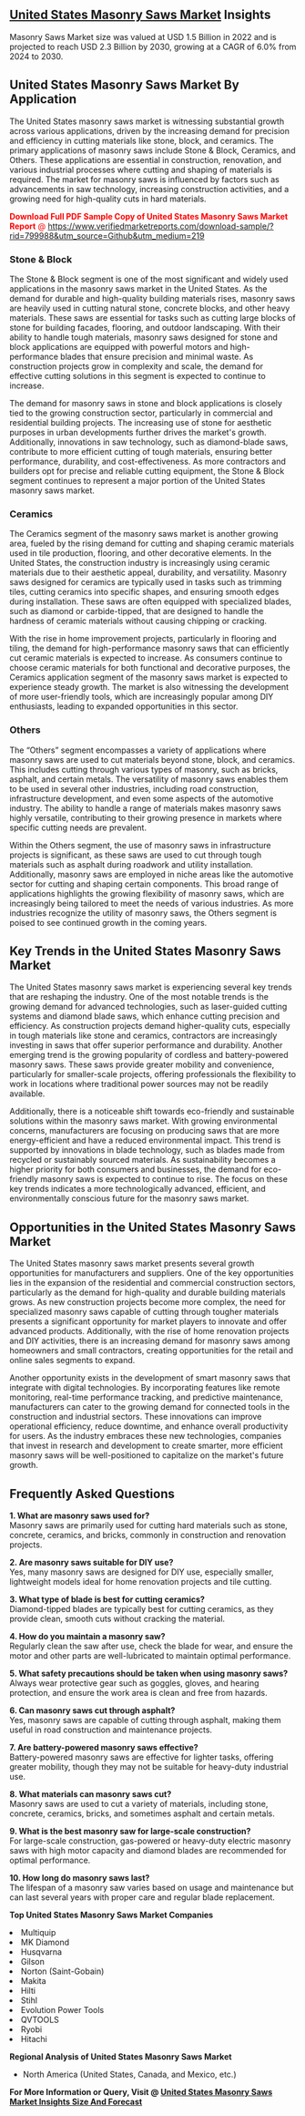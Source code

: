 <h2><a href="https://www.verifiedmarketreports.com/download-sample/?rid=799988&amp;utm_source=Github&amp;utm_medium=219" target="_blank">United States Masonry Saws Market</a> Insights</h2><p>Masonry Saws Market size was valued at USD 1.5 Billion in 2022 and is projected to reach USD 2.3 Billion by 2030, growing at a CAGR of 6.0% from 2024 to 2030.</p><p><h2>United States Masonry Saws Market By Application</h2> <p>The United States masonry saws market is witnessing substantial growth across various applications, driven by the increasing demand for precision and efficiency in cutting materials like stone, block, and ceramics. The primary applications of masonry saws include Stone & Block, Ceramics, and Others. These applications are essential in construction, renovation, and various industrial processes where cutting and shaping of materials is required. The market for masonry saws is influenced by factors such as advancements in saw technology, increasing construction activities, and a growing need for high-quality cuts in hard materials.</p> <p><p><span class=""><span style="color: #ff0000;"><strong>Download Full PDF Sample Copy of United States Masonry Saws Market Report</strong> @ </span><a href="https://www.verifiedmarketreports.com/download-sample/?rid=799988&amp;utm_source=Github&amp;utm_medium=219" target="_blank">https://www.verifiedmarketreports.com/download-sample/?rid=799988&amp;utm_source=Github&amp;utm_medium=219</a></span></p></p> <h3>Stone & Block</h3> <p>The Stone & Block segment is one of the most significant and widely used applications in the masonry saws market in the United States. As the demand for durable and high-quality building materials rises, masonry saws are heavily used in cutting natural stone, concrete blocks, and other heavy materials. These saws are essential for tasks such as cutting large blocks of stone for building facades, flooring, and outdoor landscaping. With their ability to handle tough materials, masonry saws designed for stone and block applications are equipped with powerful motors and high-performance blades that ensure precision and minimal waste. As construction projects grow in complexity and scale, the demand for effective cutting solutions in this segment is expected to continue to increase.</p> <p>The demand for masonry saws in stone and block applications is closely tied to the growing construction sector, particularly in commercial and residential building projects. The increasing use of stone for aesthetic purposes in urban developments further drives the market's growth. Additionally, innovations in saw technology, such as diamond-blade saws, contribute to more efficient cutting of tough materials, ensuring better performance, durability, and cost-effectiveness. As more contractors and builders opt for precise and reliable cutting equipment, the Stone & Block segment continues to represent a major portion of the United States masonry saws market.</p> <h3>Ceramics</h3> <p>The Ceramics segment of the masonry saws market is another growing area, fueled by the rising demand for cutting and shaping ceramic materials used in tile production, flooring, and other decorative elements. In the United States, the construction industry is increasingly using ceramic materials due to their aesthetic appeal, durability, and versatility. Masonry saws designed for ceramics are typically used in tasks such as trimming tiles, cutting ceramics into specific shapes, and ensuring smooth edges during installation. These saws are often equipped with specialized blades, such as diamond or carbide-tipped, that are designed to handle the hardness of ceramic materials without causing chipping or cracking.</p> <p>With the rise in home improvement projects, particularly in flooring and tiling, the demand for high-performance masonry saws that can efficiently cut ceramic materials is expected to increase. As consumers continue to choose ceramic materials for both functional and decorative purposes, the Ceramics application segment of the masonry saws market is expected to experience steady growth. The market is also witnessing the development of more user-friendly tools, which are increasingly popular among DIY enthusiasts, leading to expanded opportunities in this sector.</p> <h3>Others</h3> <p>The “Others” segment encompasses a variety of applications where masonry saws are used to cut materials beyond stone, block, and ceramics. This includes cutting through various types of masonry, such as bricks, asphalt, and certain metals. The versatility of masonry saws enables them to be used in several other industries, including road construction, infrastructure development, and even some aspects of the automotive industry. The ability to handle a range of materials makes masonry saws highly versatile, contributing to their growing presence in markets where specific cutting needs are prevalent.</p> <p>Within the Others segment, the use of masonry saws in infrastructure projects is significant, as these saws are used to cut through tough materials such as asphalt during roadwork and utility installation. Additionally, masonry saws are employed in niche areas like the automotive sector for cutting and shaping certain components. This broad range of applications highlights the growing flexibility of masonry saws, which are increasingly being tailored to meet the needs of various industries. As more industries recognize the utility of masonry saws, the Others segment is poised to see continued growth in the coming years.</p> <h2>Key Trends in the United States Masonry Saws Market</h2> <p>The United States masonry saws market is experiencing several key trends that are reshaping the industry. One of the most notable trends is the growing demand for advanced technologies, such as laser-guided cutting systems and diamond blade saws, which enhance cutting precision and efficiency. As construction projects demand higher-quality cuts, especially in tough materials like stone and ceramics, contractors are increasingly investing in saws that offer superior performance and durability. Another emerging trend is the growing popularity of cordless and battery-powered masonry saws. These saws provide greater mobility and convenience, particularly for smaller-scale projects, offering professionals the flexibility to work in locations where traditional power sources may not be readily available.</p> <p>Additionally, there is a noticeable shift towards eco-friendly and sustainable solutions within the masonry saws market. With growing environmental concerns, manufacturers are focusing on producing saws that are more energy-efficient and have a reduced environmental impact. This trend is supported by innovations in blade technology, such as blades made from recycled or sustainably sourced materials. As sustainability becomes a higher priority for both consumers and businesses, the demand for eco-friendly masonry saws is expected to continue to rise. The focus on these key trends indicates a more technologically advanced, efficient, and environmentally conscious future for the masonry saws market.</p> <h2>Opportunities in the United States Masonry Saws Market</h2> <p>The United States masonry saws market presents several growth opportunities for manufacturers and suppliers. One of the key opportunities lies in the expansion of the residential and commercial construction sectors, particularly as the demand for high-quality and durable building materials grows. As new construction projects become more complex, the need for specialized masonry saws capable of cutting through tougher materials presents a significant opportunity for market players to innovate and offer advanced products. Additionally, with the rise of home renovation projects and DIY activities, there is an increasing demand for masonry saws among homeowners and small contractors, creating opportunities for the retail and online sales segments to expand.</p> <p>Another opportunity exists in the development of smart masonry saws that integrate with digital technologies. By incorporating features like remote monitoring, real-time performance tracking, and predictive maintenance, manufacturers can cater to the growing demand for connected tools in the construction and industrial sectors. These innovations can improve operational efficiency, reduce downtime, and enhance overall productivity for users. As the industry embraces these new technologies, companies that invest in research and development to create smarter, more efficient masonry saws will be well-positioned to capitalize on the market's future growth.</p> <h2>Frequently Asked Questions</h2> <p><b>1. What are masonry saws used for?</b><br> Masonry saws are primarily used for cutting hard materials such as stone, concrete, ceramics, and bricks, commonly in construction and renovation projects.</p> <p><b>2. Are masonry saws suitable for DIY use?</b><br> Yes, many masonry saws are designed for DIY use, especially smaller, lightweight models ideal for home renovation projects and tile cutting.</p> <p><b>3. What type of blade is best for cutting ceramics?</b><br> Diamond-tipped blades are typically best for cutting ceramics, as they provide clean, smooth cuts without cracking the material.</p> <p><b>4. How do you maintain a masonry saw?</b><br> Regularly clean the saw after use, check the blade for wear, and ensure the motor and other parts are well-lubricated to maintain optimal performance.</p> <p><b>5. What safety precautions should be taken when using masonry saws?</b><br> Always wear protective gear such as goggles, gloves, and hearing protection, and ensure the work area is clean and free from hazards.</p> <p><b>6. Can masonry saws cut through asphalt?</b><br> Yes, masonry saws are capable of cutting through asphalt, making them useful in road construction and maintenance projects.</p> <p><b>7. Are battery-powered masonry saws effective?</b><br> Battery-powered masonry saws are effective for lighter tasks, offering greater mobility, though they may not be suitable for heavy-duty industrial use.</p> <p><b>8. What materials can masonry saws cut?</b><br> Masonry saws are used to cut a variety of materials, including stone, concrete, ceramics, bricks, and sometimes asphalt and certain metals.</p> <p><b>9. What is the best masonry saw for large-scale construction?</b><br> For large-scale construction, gas-powered or heavy-duty electric masonry saws with high motor capacity and diamond blades are recommended for optimal performance.</p> <p><b>10. How long do masonry saws last?</b><br> The lifespan of a masonry saw varies based on usage and maintenance but can last several years with proper care and regular blade replacement.</p> </p><p><strong>Top United States Masonry Saws Market Companies</strong></p><div data-test-id=""><p><li>Multiquip</li><li> MK Diamond</li><li> Husqvarna</li><li> Gilson</li><li> Norton (Saint-Gobain)</li><li> Makita</li><li> Hilti</li><li> Stihl</li><li> Evolution Power Tools</li><li> QVTOOLS</li><li> Ryobi</li><li> Hitachi</li></p><div><strong>Regional Analysis of&nbsp;United States Masonry Saws Market</strong></div><ul><li dir="ltr"><p dir="ltr">North America&nbsp;(United States, Canada, and Mexico, etc.)</p></li></ul><p><strong>For More Information or Query, Visit @&nbsp;</strong><strong><a href="https://www.verifiedmarketreports.com/product/masonry-saws-market/?utm_source=Github&amp;utm_medium=219" target="_blank">United States Masonry Saws Market Insights Size And Forecast</a></strong></p></div>
